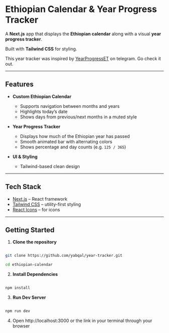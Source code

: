 # Ethiopian Calendar & Year Progress Tracker

A **Next.js** app that displays the **Ethiopian calendar** along with a visual **year progress tracker**. 

Built with **Tailwind CSS** for styling.

This year tracker was inspired by [YearProgressET](https://t.me/yearprogresset) on telegram. Go check it out.

---
## Features

- **Custom Ethiopian Calendar**
	- Supports navigation between months and years
	- Highlights today’s date
	- Shows days from previous/next months in a muted style

- **Year Progress Tracker**
	- Displays how much of the Ethiopian year has passed
	- Smooth animated bar with alternating colors
	- Shows percentage and day counts (e.g. `125 / 365`)
	
- **UI & Styling**
	- Tailwind-based clean design

---
## Tech Stack

- [Next.js](https://nextjs.org/) – React framework
- [Tailwind CSS](https://tailwindcss.com/) – utility-first styling
- [React Icons](https://react-icons.github.io/react-icons/) – for icons

---
## Getting Started

1. **Clone the repository**

```bash

git clone https://github.com/yabqal/year-tracker.git

cd ethiopian-calendar
```

2. **Install Dependencies**

```bash

npm install
```

3. **Run Dev Server**

```bash

npm run dev
```

4. Open http://localhost:3000 or the link in your terminal through your browser